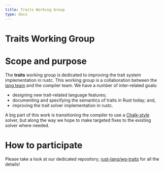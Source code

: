```yaml
---
title: Traits Working Group
type: docs
---
```

# Traits Working Group

# Scope and purpose

The **traits** working group is dedicated to improving the trait
system implementation in rustc. This working group is a collaboration
between the [lang team] and the compiler team. We have a number of inter-related
goals:

- designing new trait-related language features;
- documenting and specifying the semantics of traits in Rust today; and,
- improving the trait solver implementation in rustc.

[lang team]: https://github.com/rust-lang/lang-team/

A big part of this work is transitioning the compiler to use a
[Chalk-style] solver, but along the way we hope to make targeted fixes
to the existing solver where needed.

[Chalk-style]: https://github.com/rust-lang-nursery/chalk

# How to participate

Please take a look at our dedicated repository, [rust-lang/wg-traits] for all the details!

[rust-lang/wg-traits]: https://github.com/rust-lang/wg-traits

